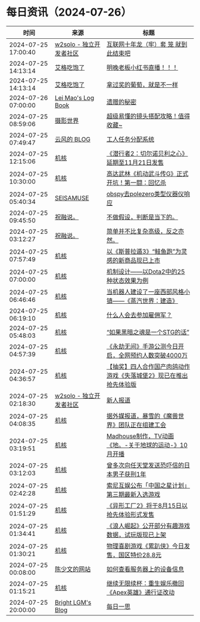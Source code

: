 ﻿# 每日资讯（2024-07-26）

|时间|来源|标题|
|---|---|---|
|2024-07-25 17:00:40|[w2solo - 独立开发者社区](https://w2solo.com/topics/feed)|[互联网十年龙（牢）套 笼 就到此结束吧](https://w2solo.com/topics/4848)|
|2024-07-25 14:13:14|[艾格吃饱了](https://feedpress.me/wx-aigechibaole)|[明晚老板小红书直播！！！](http://mp.weixin.qq.com/s?__biz=MjM5NTYxODQyMA%3D%3D&mid=2653456586&idx=2&sn=6f206f4abfeb7413943d6bbd5273dc98)|
|2024-07-25 14:13:14|[艾格吃饱了](https://feedpress.me/wx-aigechibaole)|[拿过奖的葡萄，就是不一样](http://mp.weixin.qq.com/s?__biz=MjM5NTYxODQyMA%3D%3D&mid=2653456586&idx=1&sn=84cfc2a23575c60d51dc35ec76ff0ade)|
|2024-07-26 07:00:00|[Lei Mao's Log Book](https://leimao.github.io/atom.xml)|[遗赠的秘密](https://leimao.github.io/essay/%E9%81%97%E8%B5%A0%E7%9A%84%E7%A7%98%E5%AF%86-The-Bequeathed/)|
|2024-07-25 08:59:06|[摄影世界](https://feedx.net/rss/photoworld.xml)|[超级易懂的镜头搭配攻略！值得收藏~](https://www.photoworld.com.cn/post/177249)|
|2024-07-25 07:49:47|[云风的 BLOG](http://blog.codingnow.com/atom.xml)|[工人任务分配系统](https://blog.codingnow.com/2024/07/task_system.html)|
|2024-07-25 12:15:06|[机核](https://www.gcores.com/rss)|[《潜行者2：切尔诺贝利之心》延期至11月21日发售](https://www.gcores.com/articles/185646)|
|2024-07-25 10:30:00|[机核](https://www.gcores.com/rss)|[高达武林《机动武斗传G》正式开坑！第一闘：回忆杀](https://www.gcores.com/videos/185108)|
|2024-07-25 05:40:34|[SEISAMUSE](https://www.seis-jun.xyz/atom.xml)|[obspy去polezero类型仪器仪响应](http://www.seis-jun.xyz/obspy-paz)|
|2024-07-25 09:45:50|[祝融说。](https://zhurongshuo.com/index.xml)|[不做假设，判断是当下的。](https://zhurongshuo.com/posts/2024/07/2502/)|
|2024-07-25 03:12:27|[祝融说。](https://zhurongshuo.com/index.xml)|[简单并不比复杂高级，反之亦然。](https://zhurongshuo.com/posts/2024/07/2501/)|
|2024-07-25 07:57:49|[机核](https://www.gcores.com/rss)|[以《斯普拉遁3》“鲑鱼跑”为灵感的新商品现已上市](https://www.gcores.com/articles/185610)|
|2024-07-25 07:00:00|[机核](https://www.gcores.com/rss)|[机制设计——以Dota2中的25种状态效果为例](https://www.gcores.com/articles/185572)|
|2024-07-25 06:46:46|[机核](https://www.gcores.com/rss)|[当机器人建设了一座西部风格小镇——《蒸汽世界：建造》](https://www.gcores.com/articles/185597)|
|2024-07-25 06:19:10|[机核](https://www.gcores.com/rss)|[什么人会去参加雇佣军？](https://www.gcores.com/videos/185600)|
|2024-07-25 05:48:03|[机核](https://www.gcores.com/rss)|[“如果黑暗之魂是一个STG的话”](https://www.gcores.com/videos/185598)|
|2024-07-25 04:57:39|[机核](https://www.gcores.com/rss)|[《永劫无间》手游公测今日开启，全网预约人数突破4000万](https://www.gcores.com/articles/185595)|
|2024-07-25 04:36:57|[机核](https://www.gcores.com/rss)|[【抽奖】四人合作国产肉鸽动作游戏《失落城堡2》现已在推出抢先体验版](https://www.gcores.com/articles/185594)|
|2024-07-25 02:18:30|[w2solo - 独立开发者社区](https://w2solo.com/topics/feed)|[新人报道](https://w2solo.com/topics/4801)|
|2024-07-25 04:08:35|[机核](https://www.gcores.com/rss)|[据外媒报道，暴雪的《魔兽世界》团队正在组建工会](https://www.gcores.com/articles/185589)|
|2024-07-25 03:19:51|[机核](https://www.gcores.com/rss)|[Madhouse制作，TV动画《地。-关于地球的运动-》10月开播](https://www.gcores.com/articles/185592)|
|2024-07-25 03:12:03|[机核](https://www.gcores.com/rss)|[曾多次向任天堂发送恐吓信的日本男子获刑1年](https://www.gcores.com/articles/185588)|
|2024-07-25 02:42:28|[机核](https://www.gcores.com/rss)|[索尼互娱公布「中国之星计划」第三期最新入选游戏](https://www.gcores.com/articles/185587)|
|2024-07-25 01:51:29|[机核](https://www.gcores.com/rss)|[《异形工厂2》将于8月15日以抢先体验形式发售](https://www.gcores.com/articles/185584)|
|2024-07-25 01:34:41|[机核](https://www.gcores.com/rss)|[《浪人崛起》公开部分有趣游戏数据，试玩版现已上架](https://www.gcores.com/articles/185581)|
|2024-07-25 01:30:21|[机核](https://www.gcores.com/rss)|[物理喜剧游戏《累趴侠》今日发售，国区特价28.8元](https://www.gcores.com/articles/185582)|
|2024-07-25 00:08:00|[陈少文的网站](https://www.chenshaowen.com/atom.xml)|[如何查看服务器上的设备信息](https://www.chenshaowen.com/blog/how-to-get-device-information-on-server.html)|
|2024-07-25 01:15:21|[机核](https://www.gcores.com/rss)|[继续无限续杯：重生娱乐撤回《Apex英雄》通行证改动](https://www.gcores.com/articles/185577)|
|2024-07-25 20:00:00|[Bright LGM's Blog](https://brightliao.com/atom.xml)|[每日一思](http://brightliao.com/2024/07/25/daily-thoughts/)|

